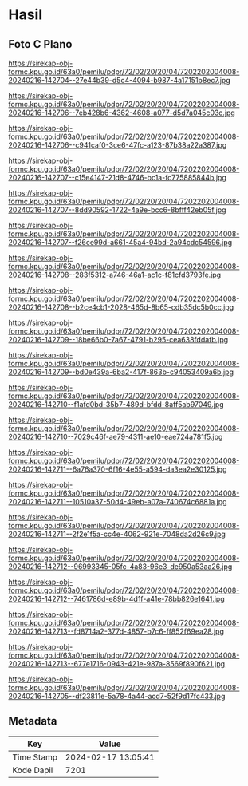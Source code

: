 # Hasil

## Foto C Plano

https://sirekap-obj-formc.kpu.go.id/63a0/pemilu/pdpr/72/02/20/20/04/7202202004008-20240216-142704--27e44b39-d5c4-4094-b987-4a17151b8ec7.jpg

https://sirekap-obj-formc.kpu.go.id/63a0/pemilu/pdpr/72/02/20/20/04/7202202004008-20240216-142706--7eb428b6-4362-4608-a077-d5d7a045c03c.jpg

https://sirekap-obj-formc.kpu.go.id/63a0/pemilu/pdpr/72/02/20/20/04/7202202004008-20240216-142706--c941caf0-3ce6-47fc-a123-87b38a22a387.jpg

https://sirekap-obj-formc.kpu.go.id/63a0/pemilu/pdpr/72/02/20/20/04/7202202004008-20240216-142707--c15e4147-21d8-4746-bc1a-fc775885844b.jpg

https://sirekap-obj-formc.kpu.go.id/63a0/pemilu/pdpr/72/02/20/20/04/7202202004008-20240216-142707--8dd90592-1722-4a9e-bcc6-8bfff42eb05f.jpg

https://sirekap-obj-formc.kpu.go.id/63a0/pemilu/pdpr/72/02/20/20/04/7202202004008-20240216-142707--f26ce99d-a661-45a4-94bd-2a94cdc54596.jpg

https://sirekap-obj-formc.kpu.go.id/63a0/pemilu/pdpr/72/02/20/20/04/7202202004008-20240216-142708--283f5312-a746-46a1-ac1c-f81cfd3793fe.jpg

https://sirekap-obj-formc.kpu.go.id/63a0/pemilu/pdpr/72/02/20/20/04/7202202004008-20240216-142708--b2ce4cb1-2028-465d-8b65-cdb35dc5b0cc.jpg

https://sirekap-obj-formc.kpu.go.id/63a0/pemilu/pdpr/72/02/20/20/04/7202202004008-20240216-142709--18be66b0-7a67-4791-b295-cea638fddafb.jpg

https://sirekap-obj-formc.kpu.go.id/63a0/pemilu/pdpr/72/02/20/20/04/7202202004008-20240216-142709--bd0e439a-6ba2-417f-863b-c94053409a6b.jpg

https://sirekap-obj-formc.kpu.go.id/63a0/pemilu/pdpr/72/02/20/20/04/7202202004008-20240216-142710--f1afd0bd-35b7-489d-bfdd-8aff5ab97049.jpg

https://sirekap-obj-formc.kpu.go.id/63a0/pemilu/pdpr/72/02/20/20/04/7202202004008-20240216-142710--7029c46f-ae79-4311-ae10-eae724a781f5.jpg

https://sirekap-obj-formc.kpu.go.id/63a0/pemilu/pdpr/72/02/20/20/04/7202202004008-20240216-142711--6a76a370-6f16-4e55-a594-da3ea2e30125.jpg

https://sirekap-obj-formc.kpu.go.id/63a0/pemilu/pdpr/72/02/20/20/04/7202202004008-20240216-142711--10510a37-50d4-49eb-a07a-740674c6881a.jpg

https://sirekap-obj-formc.kpu.go.id/63a0/pemilu/pdpr/72/02/20/20/04/7202202004008-20240216-142711--2f2e1f5a-cc4e-4062-921e-7048da2d26c9.jpg

https://sirekap-obj-formc.kpu.go.id/63a0/pemilu/pdpr/72/02/20/20/04/7202202004008-20240216-142712--96993345-05fc-4a83-96e3-de950a53aa26.jpg

https://sirekap-obj-formc.kpu.go.id/63a0/pemilu/pdpr/72/02/20/20/04/7202202004008-20240216-142712--7461786d-e89b-4d1f-a41e-78bb826e1641.jpg

https://sirekap-obj-formc.kpu.go.id/63a0/pemilu/pdpr/72/02/20/20/04/7202202004008-20240216-142713--fd8714a2-377d-4857-b7c6-ff852f69ea28.jpg

https://sirekap-obj-formc.kpu.go.id/63a0/pemilu/pdpr/72/02/20/20/04/7202202004008-20240216-142713--677e1716-0943-421e-987a-8569f890f621.jpg

https://sirekap-obj-formc.kpu.go.id/63a0/pemilu/pdpr/72/02/20/20/04/7202202004008-20240216-142705--df23811e-5a78-4a44-acd7-52f9d17fc433.jpg


## Metadata

| Key        | Value               |
| ---------- | ------------------- |
| Time Stamp | 2024-02-17 13:05:41 |
| Kode Dapil | 7201                |



